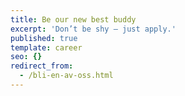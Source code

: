 ```yaml
---
title: Be our new best buddy
excerpt: 'Don’t be shy – just apply.'
published: true
template: career
seo: {}
redirect_from:
  - /bli-en-av-oss.html
---
```

